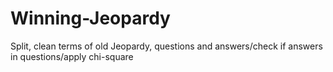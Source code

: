 # Winning-Jeopardy
Split, clean terms of old Jeopardy, questions and answers/check if answers in questions/apply chi-square
